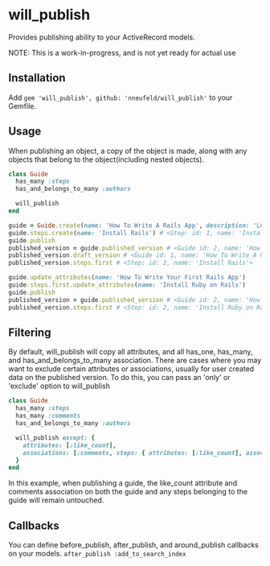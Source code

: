 # will_publish

Provides publishing ability to your ActiveRecord models.

NOTE: This is a work-in-progress, and is not yet ready for actual use

## Installation

Add ```gem 'will_publish', github: 'nneufeld/will_publish'``` to your Gemfile.

## Usage

When publishing an object, a copy of the object is made, along with any objects that belong to the object(including nested objects).

```ruby
class Guide
  has_many :steps
  has_and_belongs_to_many :authors

  will_publish
end

guide = Guide.create(name: 'How To Write A Rails App', description: 'Learn how to write your first Rails app!')
guide.steps.create(name: 'Install Rails') # <Step: id: 1, name: 'Install Rails'>
guide.publish
published_version = guide.published_version # <Guide id: 2, name: 'How To Write A Rails App', description: ...>
published_version.draft_version # <Guide id: 1, name: 'How To Write A Rails App', description: ...>
published_version.steps.first # <Step: id: 2, name: 'Install Rails'>

guide.update_attributes(name: 'How To Write Your First Rails App')
guide.steps.first.update_attributes(name: 'Install Ruby on Rails')
guide.publish
published_version = guide.published_version # <Guide id: 2, name: 'How To Write Your First Rails App', description:
published_version.steps.first # <Step: id: 2, name: 'Install Ruby on Rails'>...>
```

## Filtering

By default, will_publish will copy all attributes, and all has_one, has_many, and has_and_belongs_to_many association. There are cases where you may want to exclude certain attributes or associations, usually for user created data on the published version. To do this, you can pass an 'only' or 'exclude' option to will_publish

```ruby
class Guide
  has_many :steps
  has_many :comments
  has_and_belongs_to_many :authors

  will_publish except: { 
    attributes: [:like_count],
    associations: [:comments, steps: { attributes: [:like_count], associations: [:comments] }]
  }
end
```

In this example, when publishing a guide, the like_count attribute and comments association on both the guide and any steps belonging to the guide will remain untouched.

## Callbacks

You can define before_publish, after_publish, and around_publish callbacks on your models.
```after_publish :add_to_search_index```
